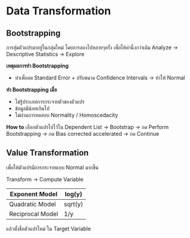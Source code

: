 # Data Transformation
## Bootstrapping

การสุ่มตัวแปรมาอยู่ในกลุ่มใหม่ โดยการลองไปหลายๆครั้ง เพื่อให้ค่านื่งกว่าเดิม
Analyze → Descriptive Statistics → Explore 

**เหตุผลการทำ Bootstrapping**

- ทำเพื่อลด Standard Error + ปรับขนาด Confidence Intervals → ทำให้ Normal

**ทำ Bootstrapping เมื่อ**

- ไม่รู้ประเภทการกระจายตัวของตัวแปร
- ข้อมูลมีน้อยเกินไป
- ไม่ผ่านการทดสอบ Normality / Homoscedacity

**How to**
เลือกตัวแปรไปไว้ใน Dependent List → Bootstrap → กด Perform Bootstrapping → กด Bias corrected accelerated → กด Continue


## Value Transformation
เพื่อให้ตัวแปรมีการกระจายแบบ Normal มากขึ้น

Transform → Compute Variable

| Exponent Model   | log(y)  |
| ---------------- | ------- |
| Quadratic Model  | sqrt(y) |
| Reciprocal Model | 1/y     |

แล้วตั้งชื่อตัวแปรใหม่ ใน Target Variable
